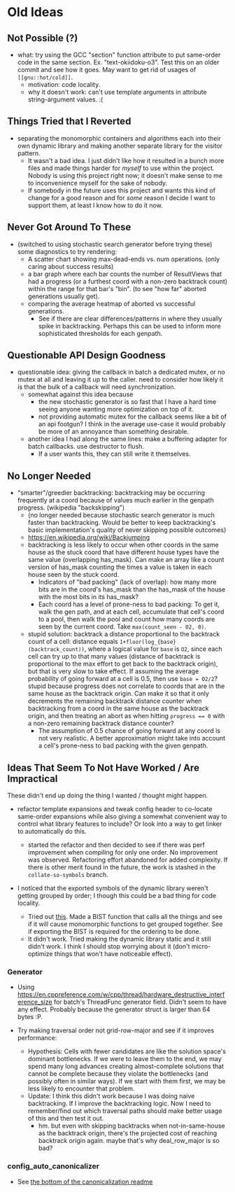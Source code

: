 # Old Ideas

## Not Possible (?)

- what: try using the GCC "section" function attribute to put same-order code in the same section. Ex. "text-okiidoku-o3". Test this on an older commit and see how it goes. May want to get rid of usages of `[[gnu::hot/cold]]`.
  - motivation: code locality.
  - why it doesn't work: can't use template arguments in attribute string-argument values. :(

## Things Tried that I Reverted

- separating the monomorphic containers and algorithms each into their own dynamic library and making another separate library for the visitor pattern.
  - It wasn't a bad idea. I just didn't like how it resulted in a bunch more files and made things harder for _myself_ to use within the project. Nobody is using this project right now; it doesn't make sense to me to inconvenience myself for the sake of nobody.
  - If somebody in the future uses this project and wants this kind of change for a good reason and for _some_ reason I decide I want to support them, at least I know how to do it now.

## Never Got Around To These

- (switched to using stochastic search generator before trying these) some diagnostics to try rendering:
  - A scatter chart showing max-dead-ends vs. num operations. (only caring about success results)
  - a bar graph where each bar counts the number of ResultViews that had a progress (or a furthest coord with a non-zero backtrack count) within the range for that bar's "bin". (to see "how far" aborted generations usually get).
  - comparing the average heatmap of aborted vs successful generations.
    - See if there are clear differences/patterns in where they usually spike in backtracking. Perhaps this can be used to inform more sophisticated thresholds for each genpath.

## Questionable API Design Goodness

- questionable idea: giving the callback in batch a dedicated mutex, or no mutex at all and leaving it up to the caller. need to consider how likely it is that the bulk of a callback will need synchronization.
  - somewhat against this idea because
    - the new stochastic generator is so fast that I have a hard time seeing anyone wanting more optimization on top of it.
    - not providing automatic mutex for the callback seems like a bit of an api footgun? I think in the average use-case it would probably be more of an annoyance than something desirable.
  - another idea I had along the same lines: make a buffering adapter for batch callbacks. use destructor to flush.
    - If a user wants this, they can still write it themselves.

## No Longer Needed

- "smarter"/greedier backtracking: backtracking may be occurring frequently at a coord because of values much earlier in the genpath progress. (wikipedia "backskipping")
  - (no longer needed because stochastic search generator is much faster than backtracking. Would be better to keep backtracking's basic implementation's quality of never skipping possible outcomes)
  - https://en.wikipedia.org/wiki/Backjumping
  - backtracking is less likely to occur when other coords in the same house as the stuck coord that have different house types have the same value (overlapping has_mask). Can make an array like a count version of has_mask counting the times a value is taken in each house seen by the stuck coord.
    - Indicators of "bad packing" (lack of overlap): how many more bits are in the coord's has_mask than the has_mask of the house with the most bits in its has_mask?
    - Each coord has a level of prone-ness to bad packing: To get it, walk the gen path, and at each cell, accumulate that cell's coord to a pool, then walk the pool and count how many coords are seen by the current coord. Take `max(count_seen - O2, 0)`.
  - stupid solution: backtrack a distance proportional to the backtrack count of a cell: distance equals `1+floor(log_{base}(backtrack_count))`, where a logical value for `base` is `O2`, since each cell can try up to that many values (distance of backtrack is proportional to the max effort to get back to the backtrack origin), but that is very slow to take effect. If assuming the average probability of going forward at a cell is 0.5, then use `base = O2/2`? stupid because progress does not correlate to coords that are in the same house as the backtrack origin. Can make it so that it only decrements the remaining backtrack distance counter when backtracking from a coord in the same house as the backtrack origin, and then treating an abort as when hitting `progress == 0` with a non-zero remaining backtrack distance counter?
    - The assumption of 0.5 chance of going forward at any coord is not very realistic. A better approximation might take into account a cell's prone-ness to bad packing with the given genpath.

## Ideas That Seem To Not Have Worked / Are Impractical

These didn't end up doing the thing I wanted / thought might happen.

- refactor template expansions and tweak config header to co-locate same-order expansions while also giving a somewhat convenient way to control what library features to include? Or look into a way to get linker to automatically do this.
  - started the refactor and then decided to see if there was perf improvement when compiling for only one order. No improvement was observed. Refactoring effort abandoned for added complexity. If there is other merit found in the future, the work is stashed in the `collate-so-symbols` branch.

- I noticed that the exported symbols of the dynamic library weren't getting grouped by order; I though this could be a bad thing for code locality.
  - Tried out [this](https://stackoverflow.com/questions/6886567/how-does-gcc-decide-what-order-to-output-assembly-functions-in). Made a BIST function that calls all the things and see if it will cause monomorphic functions to get grouped together. See if exporting the BIST is required for the ordering to be done.
  - It didn't work. Tried making the dynamic library static and it still didn't work. I think I should stop worrying about it (don't micro-optimize things that won't have noticeable effect).

### Generator

- Using https://en.cppreference.com/w/cpp/thread/hardware_destructive_interference_size for batch's ThreadFunc generator field. Didn't seem to have any effect. Probably because the generator struct is larger than 64 bytes :P.

- Try making traversal order not grid-row-major and see if it improves performance:
  - Hypothesis: Cells with fewer candidates are like the solution space's dominant bottlenecks. If we were to leave them to the end, we may spend many long advances creating almost-complete solutions that cannot be complete because they violate the bottlenecks (and possibly often in similar ways). If we start with them first, we may be less likely to encounter that problem.
  - Update: I think this didn't work because I was doing naive backtracking. If I improve the backtracking logic. Now I need to remember/find out which traversal paths should make better usage of this and then test it out.
    - hm. but even with skipping backtracks when not-in-same-house as the backtrack origin, there's the projected cost of reaching backtrack origin again. maybe that's why deal_row_major is so bad?

### config_auto_canonicalizer

- See [the bottom of the canonicalization readme](./morph.md)
